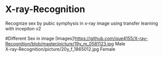 # X-ray-Recognition
Recognize sex by  pubic symphysis in x-ray image using transfer learning with incepiton v2

#Different Sex in image
[Images]!https://github.com/que4155/X-ray-Recognition/blob/master/picture/19y_m_0581123.jpg
     Male  
      X-ray-Recognition/picture/20y_f_1865012.jpg
    Female
    
